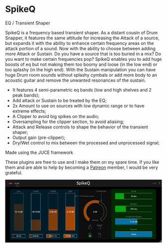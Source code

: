 # SpikeQ
EQ / Transient Shaper

SpikeQ is a frequency based transient shaper.
As a distant cousin of Drum Snapper, it features the same attitude for
increasing the Attack of a source, but expands it with the ability to enhance
certain frequency areas on the attack portion of a sound.
Now with the ability to choose between adding more Attack or Sustain.
Do you have a source that is too buried in a mix?
Do you want to make certain frequencies pop?
SpikeQ enables you to add huge boosts of eq but not making them too
boomy and loose (in the low end) or too splashy (in the high end).
With the Sustain manipulation you can have huge Drum room sounds
without splashy cymbals or add more body to an acoustic guitar and
remove the unwanted resonances of the sustain.

- It features 4 semi-parametric eq bands (low and high shelves and 2 peak bands);
- Add attack or Sustain to be treated by the EQ;
- 2x Amount to use on sources with low dynamic range or to have extreme effects;
- A Clipper to avoid big spikes on the audio;
- Oversampling for the clipper section, to avoid aliasing;
- Attack and Release controls to shape the behavior of the transient shaper;
- Output gain (pre-clipper);
- Dry/Wet control to mix between the processed and unprocessed signal;

Made using the JUCE framework

These plugins are free to use and I make them on my spare time. If you like them and are able to help by becoming a [Patreon](https://www.patreon.com/lowwavestudios) member, I would be very grateful.


![Screenshot](SpikeQ110.png)
